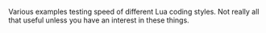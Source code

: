 Various examples testing speed of different Lua coding styles.  Not really all that useful unless you have an interest in these things.
